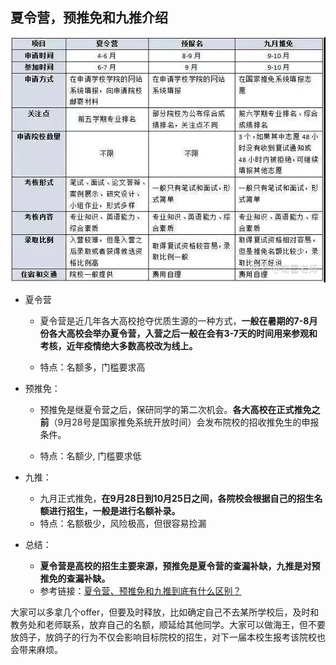 

## 夏令营，预推免和九推介绍

![img](外校推免.assets/v2-c3313e18ec57545af45e6e540d4d3533_1440w.webp)

- 夏令营
  
    - 夏令营是近几年各大高校抢夺优质生源的一种方式，**一般在暑期的7-8月份各大高校会举办夏令营，入营之后一般在会有3-7天的时间用来参观和考核，近年疫情绝大多数高校改为线上。**
  
    - 特点：名额多，门槛要求高

- 预推免：

    - 预推免是继夏令营之后，保研同学的第二次机会。**各大高校在正式推免之前**（9月28号是国家推免系统开放时间）会发布院校的招收推免生的申报条件。

    - 特点：名额少, 门槛要求低

- 九推：
    - 九月正式推免，**在9月28日到10月25日之间，各院校会根据自己的招生名额进行招生，一般是进行名额补录。**
    - 特点：名额极少，风险极高，但很容易捡漏

- 总结：

    - **夏令营是高校的招生主要来源，预推免是夏令营的查漏补缺，九推是对预推免的查漏补缺。**
    - 参考链接：[夏令营、预推免和九推到底有什么区别？](https://zhuanlan.zhihu.com/p/59580484)

大家可以多拿几个offer，但要及时释放，比如确定自己不去某所学校后，及时和教务处和老师联系，放弃自己的名额，顺延给其他同学。大家可以做海王，但不要放鸽子，放鸽子的行为不仅会影响目标院校的招生，对下一届本校生报考该院校也会带来麻烦。
